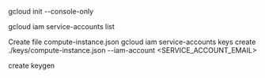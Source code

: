 
gcloud init --console-only


gcloud iam service-accounts list


Create file compute-instance.json
gcloud iam service-accounts keys create ./keys/compute-instance.json --iam-account <SERVICE_ACCOUNT_EMAIL>

create keygen